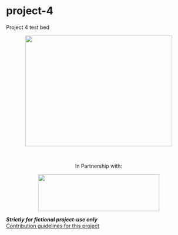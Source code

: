 # project-4
Project 4 test bed

<p align="center">
  <img width="400" height="300" src="https://user-images.githubusercontent.com/97980927/230750898-3b8a0959-93d0-4fa9-a3a8-2226d9c2428e.png"></br>
  </p>
  </br>
 
 <p align="center">
In Partnership with:</br>
 </p>
 <p align="center">
<img width="330" height="100" src="https://user-images.githubusercontent.com/97980927/230750904-d2094d9b-a0ab-437d-a33a-cf8229aa4868.png">
</p>



***Strictly for fictional project-use only***</br>
[Contribution guidelines for this project](https://www.fhfa.gov/DataTools/Downloads/Pages/Public-Use-Databases.aspx)

